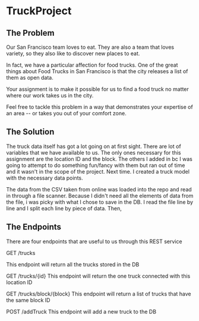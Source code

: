 # TruckProject
## The Problem

Our San Francisco team loves to eat. They are also a team that loves variety, so they also like to discover new places to eat.

In fact, we have a particular affection for food trucks. One of the great things about Food Trucks in San Francisco is that the city releases a list of them as open data.

Your assignment is to make it possible for us to find a food truck no matter where our work takes us in the city.

Feel free to tackle this problem in a way that demonstrates your expertise of an area -- or takes you out of your comfort zone.

## The Solution
The truck data itself has got a lot going on at first sight. There are lot of variables that we have available to us. The only ones necessary for this assignment are the location ID and the block. The others I added in bc I was going to attempt to do something fun/fancy with them but ran out of time and it wasn't in the scope of the project. Next time. I created a truck model with the necessary data points. 

The data from the CSV taken from online was loaded into the repo and read in through a file scanner. Because I didn't need all the elements of data from the file, i was picky with what I chose to save in the DB. I read the file line by line and I split each line by piece of data. Then, 
## The Endpoints
There are four endpoints that are useful to us through this REST service

GET /trucks

This endpoint will return all the trucks stored in the DB 

GET /trucks/{id}
This endpoint will return the one truck connected with this location ID

GET /trucks/block/{block}
This endpoint will return a list of trucks that have the same block ID

POST /addTruck
This endpoint will add a new truck to the DB